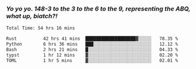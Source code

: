 ### ***Yo yo yo. 148-3 to the 3 to the 6 to the 9, representing the ABQ, what up, biatch?!***

<!--START_SECTION:waka-->

```txt
Total Time: 54 hrs 16 mins

Rust          42 hrs 41 mins  ███████████████████▓░░░░░   78.35 %
Python        6 hrs 36 mins   ███░░░░░░░░░░░░░░░░░░░░░░   12.12 %
Bash          2 hrs 21 mins   █░░░░░░░░░░░░░░░░░░░░░░░░   04.33 %
typst         1 hr 12 mins    ▓░░░░░░░░░░░░░░░░░░░░░░░░   02.20 %
TOML          1 hr 5 mins     ▓░░░░░░░░░░░░░░░░░░░░░░░░   02.01 %
```

<!--END_SECTION:waka-->

<!--
**AJMC2002/AJMC2002** is a ✨ _special_ ✨ repository because its `README.md` (this file) appears on your GitHub profile.

Here are some ideas to get you started:

- 🔭 I’m currently working on ...
- 🌱 I’m currently learning ...
- 👯 I’m looking to collaborate on ...
- 🤔 I’m looking for help with ...
- 💬 Ask me about ...
- 📫 How to reach me: ...
- 😄 Pronouns: ...
- ⚡ Fun fact: ...
-->
